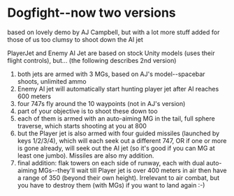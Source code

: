 # Dogfight--now two versions
based on lovely demo by AJ Campbell, but with a lot more stuff added for those of us too clumsy to shoot down the AI jet

PlayerJet and Enemy AI Jet are based on stock Unity models (uses their flight controls), but... (the following describes 2nd version)

1) both jets are armed with 3 MGs, based on AJ's model--spacebar shoots, unlimited ammo
2) Enemy AI jet will automatically start hunting player jet after AI reaches 600 meters
3) four 747s fly around the 10 waypoints (not in AJ's version)
4) part of your objective is to shoot these down too
5) each of them is armed with an auto-aiming MG in the tail, full sphere traverse, which starts shooting at you at 800
6) but the Player jet is also armed with four guided missiles (launched by keys 1/2/3/4), which will each seek out a different 747, OR if one or more is gone already, will seek out the AI jet (so it's good if you can MG at least one jumbo).  Missiles are also my addition.
7) final addition: flak towers on each side of runway, each with dual auto-aiming MGs--they'll wait till Player jet is over 400 meters in air then have a range of 350 (beyond their own height).  Irrelevant to air combat, but you have to destroy them (with MGs) if you want to land again :-)
